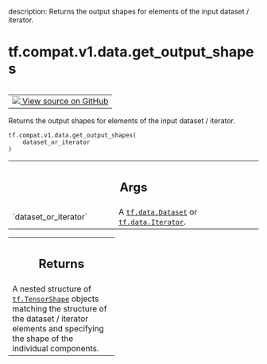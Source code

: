 description: Returns the output shapes for elements of the input dataset / iterator.

<div itemscope itemtype="http://developers.google.com/ReferenceObject">
<meta itemprop="name" content="tf.compat.v1.data.get_output_shapes" />
<meta itemprop="path" content="Stable" />
</div>

# tf.compat.v1.data.get_output_shapes

<!-- Insert buttons and diff -->

<table class="tfo-notebook-buttons tfo-api nocontent" align="left">
<td>
  <a target="_blank" href="https://github.com/tensorflow/tensorflow/blob/r2.3/tensorflow/python/data/ops/dataset_ops.py#L2779-L2793">
    <img src="https://www.tensorflow.org/images/GitHub-Mark-32px.png" />
    View source on GitHub
  </a>
</td>
</table>



Returns the output shapes for elements of the input dataset / iterator.

<pre class="devsite-click-to-copy prettyprint lang-py tfo-signature-link">
<code>tf.compat.v1.data.get_output_shapes(
    dataset_or_iterator
)
</code></pre>



<!-- Placeholder for "Used in" -->


<!-- Tabular view -->
 <table class="responsive fixed orange">
<colgroup><col width="214px"><col></colgroup>
<tr><th colspan="2"><h2 class="add-link">Args</h2></th></tr>

<tr>
<td>
`dataset_or_iterator`
</td>
<td>
A <a href="../../../../tf/data/Dataset.md"><code>tf.data.Dataset</code></a> or <a href="../../../../tf/data/Iterator.md"><code>tf.data.Iterator</code></a>.
</td>
</tr>
</table>



<!-- Tabular view -->
 <table class="responsive fixed orange">
<colgroup><col width="214px"><col></colgroup>
<tr><th colspan="2"><h2 class="add-link">Returns</h2></th></tr>
<tr class="alt">
<td colspan="2">
A nested structure of <a href="../../../../tf/TensorShape.md"><code>tf.TensorShape</code></a> objects matching the structure of
the dataset / iterator elements and specifying the shape of the individual
components.
</td>
</tr>

</table>

